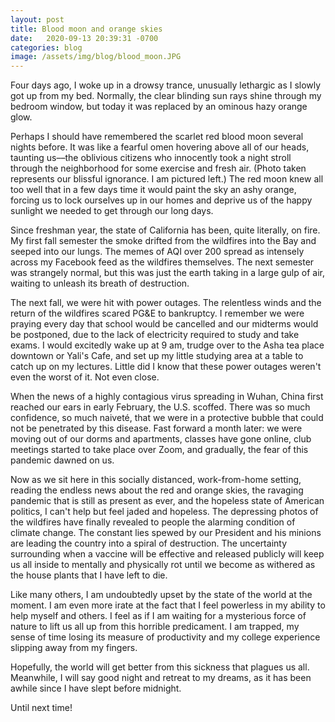 ```yaml
---
layout: post
title: Blood moon and orange skies
date:   2020-09-13 20:39:31 -0700
categories: blog
image: /assets/img/blog/blood_moon.JPG
---
```

Four days ago, I woke up in a drowsy trance, unusually lethargic as I slowly got up from my bed. Normally, the clear blinding sun rays shine through my bedroom window, but today it was replaced by an ominous hazy orange glow.

Perhaps I should have remembered the scarlet red blood moon several nights before. It was like a fearful omen hovering above all of our heads, taunting us––the oblivious citizens who innocently took a night stroll through the neighborhood for some exercise and fresh air. (Photo taken represents our blissful ignorance. I am pictured left.) The red moon knew all too well that in a few days time it would paint the sky an ashy orange, forcing us to lock ourselves up in our homes and deprive us of the happy sunlight we needed to get through our long days.

Since freshman year, the state of California has been, quite literally, on fire. My first fall semester the smoke drifted from the wildfires into the Bay and seeped into our lungs. The memes of AQI over 200 spread as intensely across my Facebook feed as the wildfires themselves. The next semester was strangely normal, but this was just the earth taking in a large gulp of air, waiting to unleash its breath of destruction.

The next fall, we were hit with power outages. The relentless winds and the return of the wildfires scared PG&E to bankruptcy. I remember we were praying every day that school would be cancelled and our midterms would be postponed, due to the lack of electricity required to study and take exams. I would excitedly wake up at 9 am, trudge over to the Asha tea place downtown or Yali's Cafe, and set up my little studying area at a table to catch up on my lectures. Little did I know that these power outages weren't even the worst of it. Not even close.

When the news of a highly contagious virus spreading in Wuhan, China first reached our ears in early February, the U.S. scoffed. There was so much confidence, so much naiveté, that we were in a protective bubble that could not be penetrated by this disease. Fast forward a month later: we were moving out of our dorms and apartments, classes have gone online, club meetings started to take place over Zoom, and gradually, the fear of this pandemic dawned on us.

Now as we sit here in this socially distanced, work-from-home setting, reading the endless news about the red and orange skies, the ravaging pandemic that is still as present as ever, and the hopeless state of American politics, I can't help but feel jaded and hopeless. The depressing photos of the wildfires have finally revealed to people the alarming condition of climate change. The constant lies spewed by our President and his minions are leading the country into a spiral of destruction. The uncertainty surrounding when a vaccine will be effective and released publicly will keep us all inside to mentally and physically rot until we become as withered as the house plants that I have left to die.

Like many others, I am undoubtedly upset by the state of the world at the moment. I am even more irate at the fact that I feel powerless in my ability to help myself and others. I feel as if I am waiting for a mysterious force of nature to lift us all up from this horrible predicament. I am trapped, my sense of time losing its measure of productivity and my college experience slipping away from my fingers.

Hopefully, the world will get better from this sickness that plagues us all. Meanwhile, I will say good night and retreat to my dreams, as it has been awhile since I have slept before midnight.

Until next time!
